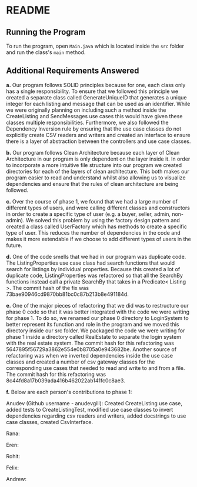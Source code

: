 # README

<h2>Running the Program</h2>

To run the program, open `Main.java` which is located inside the `src` folder and run the class's `main` method.

<h2>Additional Requirements Answered</h2>

**a.** Our program follows SOLID principles because for one, each class only has a single responsibility. To ensure that we followed this principle we created a separate class called GenerateUniqueID that generates a unique integer for each listing and message that can be used as an identifier. While we were originally planning on including such a method inside the CreateListing and SendMessages use cases this would have given these classes multiple responsibilities. Furthermore, we also followed the Dependency Inversion rule by ensuring that the use case classes do not explicitly create CSV readers and writers and created an interface to ensure there is a layer of abstraction between the controllers and use case classes.

**b.** Our program follows Clean Architecture because each layer of Clean Architecture in our program is only dependent on the layer inside it. In order to incorporate a more intuitive file structure into our program we created directories for each of the layers of clean architecture. This both makes our program easier to read and understand whilst also allowing us to visualize dependencies and ensure that the rules of clean architecture are being followed.

**c.** Over the course of phase 1, we found that we had a large number of different types of users, and were calling different classes and constructors in order to create a specific type of user (e.g. a buyer, seller, admin, non-admin). We solved this problem by using the factory design pattern and created a class called UserFactory which has methods to create a specific type of user. This reduces the number of dependencies in the code and makes it more extendable if we choose to add different types of users in the future.

**d.** One of the code smells that we had in our program was duplicate code. The ListingProperties use case class had search functions that would search for listings by individual properties. Because this created a lot of duplicate code, ListingProperties was refactored so that all the SearchBy functions instead call a private SearchBy that takes in a Predicate< Listing >. The commit hash of the fix was 73bae90946cd9870bb81bc0c87b213b8e491184d.

**e.** One of the major pieces of refactoring that we did was to restructure our phase 0 code so that it was better integrated with the code we were writing for phase 1. To do so, we renamed our phase 0 directory to LoginSystem to better represent its function and role in the program and we moved this directory inside our src folder. We packaged the code we were writing for phase 1 inside a directory called RealEstate to separate the login system with the real estate system. The commit hash for this refactoring was 5647895f56729a3862e554e0b8705a0e943682be. Another source of refactoring was when we inverted dependencies inside the use case classes and created a number of csv gateway classes for the corresponding use cases that needed to read and write to and from a file. The commit hash for this refactoring was 8c44fd8a17b039ada416b462022ab141fc0c8ae3.

**f.** Below are each person's contributions to phase 1:

Anudev (Github username - anudevgill): Created CreateListing use case, added tests to CreateListingTest, modified use case classes to invert dependencies regarding csv readers and writers, added docstrings to use case classes, created CsvInterface.

Rana:

Eren:

Rohit:

Felix:

Andrew:
